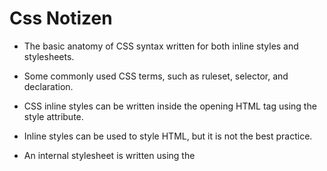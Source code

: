 <h1>Css Notizen</h1>

* The basic anatomy of CSS syntax written for both inline styles and stylesheets.

* Some commonly used CSS terms, such as ruleset, selector, and declaration.

* CSS inline styles can be written inside the opening HTML tag using the style attribute.

* Inline styles can be used to style HTML, but it is not the best practice.

* An internal stylesheet is written using the <style> element inside the <head> element of an HTML file.

* Internal stylesheets can be used to style HTML but are also not best practice.

* An external stylesheet separates CSS code from HTML, by using the “.css”.file extension.

* External stylesheets are the best approach when it comes to using HTML and CSS.

* External stylesheets are linked to HTML using the <link> element.

* CSS can select HTML elements by type, class, ID, and attribute.

* All elements can be selected using the universal selector.

* An element can have different states using the pseudo-class selector.

* Multiple CSS classes can be applied to one HTML element.

* Classes can be reusable, while IDs can only be used once.

* IDs are more specific than classes, and classes are more specific than type. That means IDs will override any styles from a class, and classes will override any styles from a type selector.

* Multiple selectors can be chained together to select an element. This raises the specificity but can be necessary.

* Nested elements can be selected by separating selectors with a space.

* Multiple unrelated selectors can receive the same styles by separating the selector names with commas.